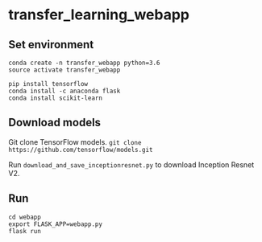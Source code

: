 # transfer_learning_webapp

## Set environment

```
conda create -n transfer_webapp python=3.6
source activate transfer_webapp
```

```
pip install tensorflow
conda install -c anaconda flask
conda install scikit-learn
```

## Download models

Git clone TensorFlow models.
`git clone https://github.com/tensorflow/models.git`

Run `download_and_save_inceptionresnet.py` to download Inception Resnet V2.

## Run

```
cd webapp
export FLASK_APP=webapp.py
flask run
```